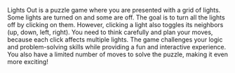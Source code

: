 Lights Out is a puzzle game where you are presented with a grid of lights.
Some lights are turned on and some are off. The goal is to turn all the lights off by clicking on them.
However, clicking a light also toggles its neighbors (up, down, left, right).
You need to think carefully and plan your moves, because each click affects multiple lights.
The game challenges your logic and problem-solving skills while providing a fun and interactive experience.
You also have a limited number of moves to solve the puzzle, making it even more exciting!
